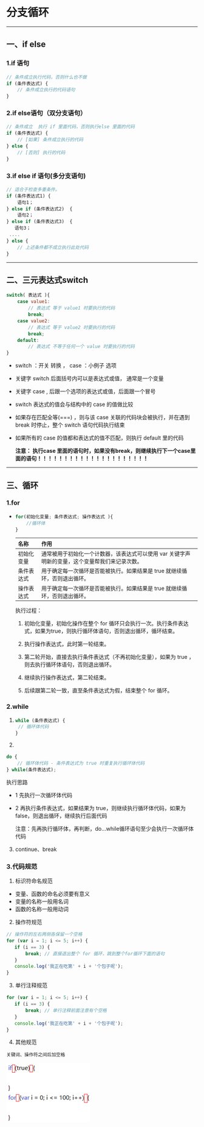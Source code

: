 # 分支循环

---

## 一、if else

### 1.if 语句

```js
// 条件成立执行代码，否则什么也不做
if (条件表达式) {
    // 条件成立执行的代码语句
}
```

### 2.if else语句（双分支语句）

```js
// 条件成立  执行 if 里面代码，否则执行else 里面的代码
if (条件表达式) {
    // [如果] 条件成立执行的代码
} else {
    // [否则] 执行的代码
}
```

### 3.if else if 语句(多分支语句)

```js
// 适合于检查多重条件。
if (条件表达式1) {
    语句1；
} else if (条件表达式2)  {
    语句2；
} else if (条件表达式3)  {
   语句3；
 ....
} else {
    // 上述条件都不成立执行此处代码
}
```

---

## 二、三元表达式switch

```js
switch( 表达式 ){ 
    case value1:
        // 表达式 等于 value1 时要执行的代码
        break;
    case value2:
        // 表达式 等于 value2 时要执行的代码
        break;
    default:
        // 表达式 不等于任何一个 value 时要执行的代码
}
```

- switch ：开关 转换 ， case ：小例子 选项

- 关键字 switch 后面括号内可以是表达式或值， 通常是一个变量

- 关键字 case , 后跟一个选项的表达式或值，后面跟一个冒号

- switch 表达式的值会与结构中的 case 的值做比较

- 如果存在匹配全等(===) ，则与该 case 关联的代码块会被执行，并在遇到 break 时停止，整个 switch 语句代码执行结束

- 如果所有的 case 的值都和表达式的值不匹配，则执行 default 里的代码
  
  **注意： 执行case 里面的语句时，如果没有break，则继续执行下一个case里面的语句！！！！！！！！！！！！！！！！！！！！！**

---

## 三、循环

### 1.for

- ```js
  for(初始化变量; 条件表达式; 操作表达式 ){
      //循环体
  }
  ```
  
  | 名称    | 作用                                                 |
  | ----- | -------------------------------------------------- |
  | 初始化变量 | 通常被用于初始化一个计数器，该表达式可以使用 var 关键字声明新的变量，这个变量帮我们来记录次数。 |
  | 条件表达式 | 用于确定每一次循环是否能被执行。如果结果是 true 就继续循环，否则退出循环。           |
  | 操作表达式 | 用于确定每一次循环是否能被执行。如果结果是 true 就继续循环，否则退出循环。           |
  
  执行过程：
  
  1. 初始化变量，初始化操作在整个 for 循环只会执行一次。执行条件表达式，如果为true，则执行循环体语句，否则退出循环，循环结束。
  
  2. 执行操作表达式，此时第一轮结束。
  
  3. 第二轮开始，直接去执行条件表达式（不再初始化变量），如果为 true ，则去执行循环体语句，否则退出循环。
  
  4. 继续执行操作表达式，第二轮结束。
  
  5. 后续跟第二轮一致，直至条件表达式为假，结束整个 for 循环。

### 2.while

1. ```js
   while (条件表达式) {
    // 循环体代码 
   }
   ```

2. 

```js
do {
    // 循环体代码 - 条件表达式为 true 时重复执行循环体代码
} while(条件表达式);
```

执行思路

- 1 先执行一次循环体代码

- 2 再执行条件表达式，如果结果为 true，则继续执行循环体代码，如果为 false，则退出循环，继续执行后面代码
  
  注意：先再执行循环体，再判断，do…while循环语句至少会执行一次循环体代码
3. continue、break

### 3.代码规范

1. 标识符命名规范
- 变量、函数的命名必须要有意义
- 变量的名称一般用名词
- 函数的名称一般用动词
2. 操作符规范

```js
// 操作符的左右两侧各保留一个空格
for (var i = 1; i <= 5; i++) {
   if (i == 3) {
       break; // 直接退出整个 for 循环，跳到整个for循环下面的语句
   }
   console.log('我正在吃第' + i + '个包子呢');
}
```

3. 单行注释规范

```js
for (var i = 1; i <= 5; i++) {
   if (i == 3) {
       break; // 单行注释前面注意有个空格
   }
   console.log('我正在吃第' + i + '个包子呢');
}
```

4. 其他规范

```
关键词、操作符之间后加空格
```

![i](images/if操作规范.png)
